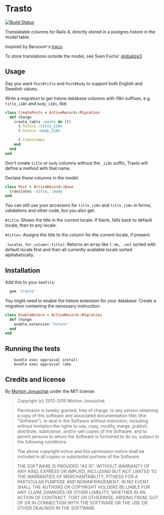 # Trasto

[![Build Status](https://secure.travis-ci.org/yabawock/trasto.png)](http://travis-ci.org/yabawock/trasto)

Translatable columns for Rails 4, directly stored in a postgres hstore in the model table.

Inspired by Barsoom's [traco](https://github.com/barsoom/traco/).

To store translations outside the model, see Sven Fuchs' [globalize3](https://github.com/svenfuchs/globalize3).

## Usage

Say you want `Post#title` and `Post#body` to support both English and Swedish values.

Write a migration to get hstore database columns with i18n suffixes, e.g. `title_i18n` and `body_i18n`, like:

```ruby
class CreatePosts < ActiveRecord::Migration
  def change
    create_table :posts do |t|
      t.hstore :title_i18n
      t.hstore :body_i18n

      t.timestamps
    end
  end
end
```

Don't create `title` or `body` columns without the `_i18n` suffix, Trasto will define a method with that name.

Declare these columns in the model:

```ruby
class Post < ActiveRecord::Base
  translates :title, :body
end
```

You can still use your accessors for `title_i18n` and `title_i18=` in forms, validations and other code, but you also get:

`#title`:  Shows the title in the current locale. If blank, falls back to default locale, then to any locale.

`#title=`: Assigns the title to the column for the current locale, if present.

`.locales_for_column(:title)`: Returns an array like `[:de, :en]` sorted with default locale first and then all currently available locals sorted alphabetically.

## Installation

Add this to your `Gemfile`:

```ruby
  gem 'trasto'
```

You might need to enable the hstore extension for your database. Create a migration containing the necessary instruction:

```ruby
class EnableHstore < ActiveRecord::Migration
  def change
    enable_extension 'hstore'
  end
end
```

## Running the tests

```
    bundle exec appraisal install
    bundle exec appraisal rake
```

## Credits and license

By [Morton Jonuschat](https://github.com/yabawock) under the MIT license:

>  Copyright (c) 2012-2015 Morton Jonuschat
>
>  Permission is hereby granted, free of charge, to any person obtaining a copy
>  of this software and associated documentation files (the "Software"), to deal
>  in the Software without restriction, including without limitation the rights
>  to use, copy, modify, merge, publish, distribute, sublicense, and/or sell
>  copies of the Software, and to permit persons to whom the Software is
>  furnished to do so, subject to the following conditions:
>
>  The above copyright notice and this permission notice shall be included in
>  all copies or substantial portions of the Software.
>
>  THE SOFTWARE IS PROVIDED "AS IS", WITHOUT WARRANTY OF ANY KIND, EXPRESS OR
>  IMPLIED, INCLUDING BUT NOT LIMITED TO THE WARRANTIES OF MERCHANTABILITY,
>  FITNESS FOR A PARTICULAR PURPOSE AND NONINFRINGEMENT. IN NO EVENT SHALL THE
>  AUTHORS OR COPYRIGHT HOLDERS BE LIABLE FOR ANY CLAIM, DAMAGES OR OTHER
>  LIABILITY, WHETHER IN AN ACTION OF CONTRACT, TORT OR OTHERWISE, ARISING FROM,
>  OUT OF OR IN CONNECTION WITH THE SOFTWARE OR THE USE OR OTHER DEALINGS IN
>  THE SOFTWARE.
